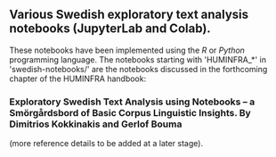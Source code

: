 ## Various Swedish exploratory text analysis notebooks (JupyterLab and Colab).
These notebooks have been implemented using the _R_ or _Python_ programming language.
The notebooks starting with 'HUMINFRA_*' in 'swedish-notebooks/' are the notebooks discussed
in the forthcoming chapter of the HUMINFRA handbook:
### Exploratory Swedish Text Analysis using Notebooks – a Smörgårdsbord of Basic Corpus Linguistic Insights. By Dimitrios Kokkinakis and Gerlof Bouma
(more reference details to be added at a later stage).
